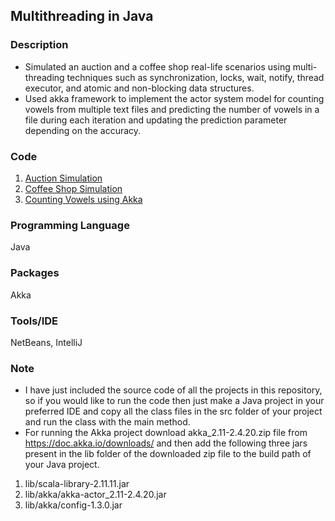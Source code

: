 ## Multithreading in Java

### Description
* Simulated an auction and a coffee shop real-life scenarios using multi-threading techniques such as synchronization, locks, wait, notify, thread executor, and atomic and non-blocking data structures.
* Used akka framework to implement the actor system model for counting vowels from multiple text files and predicting the number of vowels in a file during each iteration and updating the prediction parameter depending on the accuracy.

### Code
1. [Auction Simulation](https://github.com/agrawal-priyank/Multithreaded-Simulations/tree/master/Auction-Simulation)
2. [Coffee Shop Simulation](https://github.com/agrawal-priyank/Multithreaded-Simulations/tree/master/Coffee-Shop-Simulation)
3. [Counting Vowels using Akka](https://github.com/agrawal-priyank/Multithreaded-Simulations/tree/master/Counting-Vowels-Using-Akka)

### Programming Language
Java

### Packages
Akka

### Tools/IDE 
NetBeans, IntelliJ

### Note
* I have just included the source code of all the projects in this repository, so if you would like to run the code then just make a Java project in your preferred IDE and copy all the class files in the src folder of your project and run the class with the main method.
* For running the Akka project download akka_2.11-2.4.20.zip file from https://doc.akka.io/downloads/ and then add the following three jars present in the lib folder of the downloaded zip file to the build path of your Java project.
1. lib/scala-library-2.11.11.jar
2. lib/akka/akka-actor_2.11-2.4.20.jar
3. lib/akka/config-1.3.0.jar
